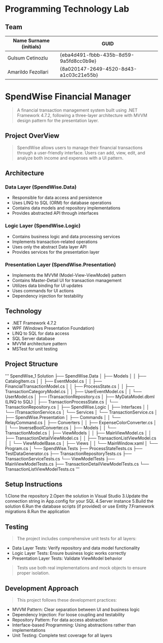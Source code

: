 # Programming Technology Lab
## Team

| Name Surname (initials) | GUID                                     |
| ----------------------- | ---------------------------------------- |
| Gulsum Cetinozlu        | {eba4d491-fbbb-435b-8d59-9a5fd8cc0b9e}   |
| Amarildo Fezollari      | {8a020147-2649-4520-8d43-a1c03c21e55b}   |

# SpendWise Financial Manager
> A financial transaction management system built using .NET Framework 4.7.2, following a three-layer architecture with MVVM design pattern for the presentation layer.

## Project OverView
> SpendWise allows users to manage their financial transactions through a user-friendly interface. Users can add, view, edit, and analyze both income and expenses with a UI pattern.

## Architecture
### Data Layer (SpendWise.Data)
- Responsible for data access and persistence
- Uses LINQ to SQL (ORM) for database operations
- Contains data models and repository implementations
- Provides abstracted API through interfaces

### Logic Layer (SpendWise.Logic)
- Contains business logic and data processing services
- Implements transaction-related operations
- Uses only the abstract Data layer API
- Provides services for the presentation layer

### Presentation Layer (SpendWise.Presentation)
- Implements the MVVM (Model-View-ViewModel) pattern
- Contains Master-Detail UI for transaction management
- Utilizes data binding for UI updates
- Uses commands for UI actions
- Dependency injection for testability

## Technology
- .NET Framework 4.7.2
- WPF (Windows Presentation Foundation)
- LINQ to SQL for data access
- SQL Server database
- MVVM architecture pattern
- MSTest for unit testing

## Project Structure
'''
SpendWise_1 Solution
├── SpendWise.Data
│   ├── Models
│   │   ├── CatalogItem.cs
│   │   ├── EventModel.cs
│   │   ├── FinancialTransactionModel.cs
│   │   ├── ProcessState.cs
│   │   ├── TransactionCategoryModel.cs
│   │   ├── UserEventModel.cs
│   │   └── UserModel.cs
│   ├── ITransactionRepository.cs
│   ├── MyDataModel.dbml (LINQ to SQL)
│   ├── TransactionProcessState.cs
│   └── TransactionRepository.cs
│
├── SpendWise.Logic
│   ├── Interfaces
│   │   └── ITransactionService.cs
│   └── Services
│       └── TransactionService.cs
│
├── SpendWise.Presentation
│   ├── Commands
│   │   └── RelayCommand.cs
│   ├── Converters
│   │   ├── ExpenseColorConverter.cs
│   │   └── InverseBoolConverter.cs
│   ├── Models
│   │   └── TransactionModel.cs
│   ├── ViewModels
│   │   ├── MainViewModel.cs
│   │   ├── TransactionDetailViewModel.cs
│   │   ├── TransactionListViewModel.cs
│   │   └── ViewModelBase.cs
│   ├── Views
│   │   └── MainWindow.xaml
│   └── Program.cs
│
└── SpendWise.Tests
    ├── ProcessStateTests.cs
    ├── TestDataGenerator.cs
    ├── TransactionRepositoryTests.cs
    ├── TransactionServiceTests.cs
    └── ViewModelTests
        ├── MainViewModelTests.cs
        ├── TransactionDetailViewModelTests.cs
        └── TransactionListViewModelTests.cs
'''
## Setup Instructions
1.Clone the repository
2.Open the solution in Visual Studio
3.Update the connection string in App.config for your SQL 4.Server instance
5.Build the solution
6.Run the database scripts (if provided) or use Entity 7.Framework migrations
8.Run the application

## Testing
> The project includes comprehensive unit tests for all layers:
- Data Layer Tests: Verify repository and data model functionality
- Logic Layer Tests: Ensure business logic works correctly
- Presentation Layer Tests: Validate ViewModel behavior
> Tests use both real implementations and mock objects to ensure proper isolation.

## Development Approach
> This project follows these development practices:
- MVVM Pattern: Clear separation between UI and business logic
- Dependency Injection: For loose coupling and testability
- Repository Pattern: For data access abstraction
- Interface-based Programming: Using abstractions rather than implementations
- Unit Testing: Complete test coverage for all layers